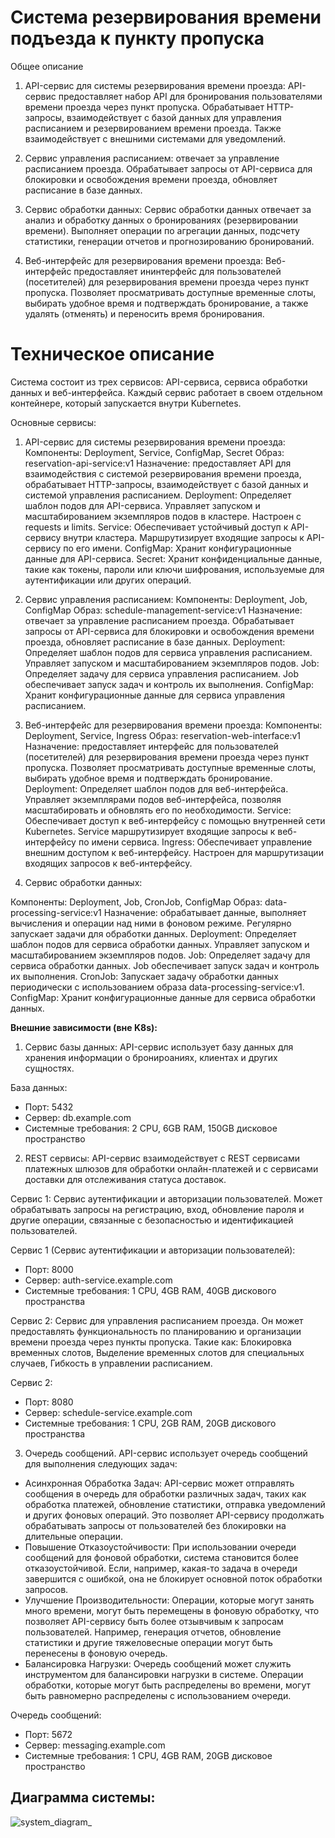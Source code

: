 # Система резервирования времени подъезда к пункту пропуска
Общее описание
1. API-сервис для системы резервирования времени проезда: API-сервис предоставляет набор API для бронирования пользователями времени проезда через пункт пропуска. Обрабатывает HTTP-запросы, взаимодействует с базой данных для управления расписанием и резервированием времени проезда. Также взаимодействует с внешними системами для уведомлений.

2. Сервис управления расписанием: отвечает за управление расписанием проезда. Обрабатывает запросы от API-сервиса для блокировки и освобождения времени проезда, обновляет расписание в базе данных.

3. Сервис обработки данных: Сервис обработки данных отвечает за анализ и обработку данных о бронированиях (резервировании времени). Выполняет операции по агрегации данных, подсчету статистики, генерации отчетов и прогнозированию бронирований.

4. Веб-интерфейс для резервирования времени проезда: Веб-интерфейс предоставляет ининтерфейс для пользователей (посетителей) для резервирования времени проезда через пункт пропуска. Позволяет просматривать доступные временные слоты, выбирать удобное время и подтверждать бронирование, а также удалять (отменять) и переносить время бронирования.

# Техническое описание
Система состоит из трех сервисов: API-сервиса, сервиса обработки данных и веб-интерфейса. Каждый сервис работает в своем отдельном контейнере, который запускается внутри Kubernetes.

Основные сервисы:

1. API-сервис для системы резервирования времени проезда:
Компоненты: Deployment, Service, ConfigMap, Secret
Образ: reservation-api-service:v1
Назначение: предоставляет API для взаимодействия с системой резервирования времени проезда, обрабатывает HTTP-запросы, взаимодействует с базой данных и системой управления расписанием.
Deployment: Определяет шаблон подов для API-сервиса. Управляет запуском и масштабированием экземпляров подов в кластере. Настроен с requests и limits.
Service: Обеспечивает устойчивый доступ к API-сервису внутри кластера. Маршрутизирует входящие запросы к API-сервису по его имени.
ConfigMap: Хранит конфигурационные данные для API-сервиса.
Secret: Хранит конфиденциальные данные, такие как токены, пароли или ключи шифрования, используемые для аутентификации или других операций.

2. Сервис управления расписанием:
Компоненты: Deployment, Job, ConfigMap
Образ: schedule-management-service:v1
Назначение: отвечает за управление расписанием проезда. Обрабатывает запросы от API-сервиса для блокировки и освобождения времени проезда, обновляет расписание в базе данных.
Deployment: Определяет шаблон подов для сервиса управления расписанием. Управляет запуском и масштабированием экземпляров подов.
Job: Определяет задачу для сервиса управления расписанием. Job обеспечивает запуск задач и контроль их выполнения.
ConfigMap: Хранит конфигурационные данные для сервиса управления расписанием.

3. Веб-интерфейс для резервирования времени проезда:
Компоненты: Deployment, Service, Ingress
Образ: reservation-web-interface:v1
Назначение: предоставляет интерфейс для пользователей (посетителей) для резервирования времени проезда через пункт пропуска. Позволяет просматривать доступные временные слоты, выбирать удобное время и подтверждать бронирование.
Deployment: Определяет шаблон подов для веб-интерфейса. Управляет экземплярами подов веб-интерфейса, позволяя масштабировать и обновлять его по необходимости.
Service: Обеспечивает доступ к веб-интерфейсу с помощью внутренней сети Kubernetes. Service маршрутизирует входящие запросы к веб-интерфейсу по имени сервиса.
Ingress: Обеспечивает управление внешним доступом к веб-интерфейсу. Настроен для маршрутизации входящих запросов к веб-интерфейсу.

4. Сервис обработки данных:

Компоненты: Deployment, Job, CronJob, ConfigMap
Образ: data-processing-service:v1
Назначение: обрабатывает данные, выполняет вычисления и операции над ними в фоновом режиме. Регулярно запускает задачи для обработки данных.
Deployment: Определяет шаблон подов для сервиса обработки данных. Управляет запуском и масштабированием экземпляров подов.
Job: Определяет задачу для сервиса обработки данных. Job обеспечивает запуск задач и контроль их выполнения.
CronJob: Запускает задачу обработки данных периодически с использованием образа data-processing-service:v1.
ConfigMap: Хранит конфигурационные данные для сервиса обработки данных.

**Внешние зависимости (вне K8s):**
1. Сервис базы данных: API-сервис использует базу данных для хранения информации о бронироаниях, клиентах и других сущностях.

База данных:
- Порт: 5432
- Сервер: db.example.com
- Системные требования: 2 CPU, 6GB RAM, 150GB дисковое пространство

2. REST сервисы: API-сервис взаимодействует с REST сервисами платежных шлюзов для обработки онлайн-платежей и с сервисами доставки для отслеживания статуса доставок.

Сервис 1: Сервис аутентификации и авторизации пользователей. Может обрабатывать запросы на регистрацию, вход, обновление пароля и другие операции, связанные с безопасностью и идентификацией пользователей.

Сервис 1 (Сервис аутентификации и авторизации пользователей):
- Порт: 8000
- Сервер: auth-service.example.com
- Системные требования: 1 CPU, 4GB RAM, 40GB дискового пространства

Сервис 2: Сервис для управления расписанием проезда. Он может предоставлять функциональность по планированию и организации времени проезда через пункты пропуска. Такие как: Блокировка временных слотов, Выделение временных слотов для специальных случаев, Гибкость в управлении расписанием.

Сервис 2:
- Порт: 8080
- Сервер: schedule-service.example.com
- Системные требования: 1 CPU, 2GB RAM, 20GB дискового пространства

3. Очередь сообщений.
API-сервис использует очередь сообщений для выполнения следующих задач:
  - Асинхронная Обработка Задач:
  API-сервис может отправлять сообщения в очередь для обработки различных задач, таких как обработка платежей, обновление статистики, отправка уведомлений и других фоновых операций.
Это позволяет API-сервису продолжать обрабатывать запросы от пользователей без блокировки на длительные операции.
  - Повышение Отказоустойчивости:
  При использовании очереди сообщений для фоновой обработки, система становится более отказоустойчивой. Если, например, какая-то задача в очереди завершится с ошибкой, она не блокирует основной поток обработки запросов.
  - Улучшение Производительности:
  Операции, которые могут занять много времени, могут быть перемещены в фоновую обработку, что позволяет API-сервису быть более отзывчивым к запросам пользователей.
Например, генерация отчетов, обновление статистики и другие тяжеловесные операции могут быть перенесены в фоновую очередь.
  - Балансировка Нагрузки:
  Очередь сообщений может служить инструментом для балансировки нагрузки в системе. Операции обработки, которые могут быть распределены во времени, могут быть равномерно распределены с использованием очереди.

Очередь сообщений:
  - Порт: 5672
  - Сервер: messaging.example.com
  - Системные требования: 1 CPU, 4GB RAM, 20GB дисковое пространство

## Диаграмма системы:

![system_diagram_](https://github.com/strahOFF-87/DataStorageSystems_HW2/assets/147749583/b16a9a10-496c-4950-9a94-a1c765ef26ee)


